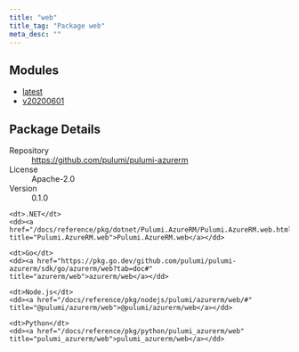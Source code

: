 ```yaml
---
title: "web"
title_tag: "Package web"
meta_desc: ""
---
```


<!-- WARNING: this file was generated by Pulumi Docs Generator. -->
<!-- Do not edit by hand unless you're certain you know what you are doing! -->



<h2 id="modules">Modules</h2>
<ul class="api">
    <li><a href="latest/" title="latest"><span class="symbol module"></span>latest</a></li>
    <li><a href="v20200601/" title="v20200601"><span class="symbol module"></span>v20200601</a></li>
</ul>

<h2 id="package-details">Package Details</h2>
<dl class="package-details">
	<dt>Repository</dt>
	<dd><a href="https://github.com/pulumi/pulumi-azurerm">https://github.com/pulumi/pulumi-azurerm</a></dd>
	<dt>License</dt>
	<dd>Apache-2.0</dd>
	<dt>Version</dt>
	<dd>0.1.0</dd>
</dl>



<dl class="tabular">

    <dt>.NET</dt>
    <dd><a href="/docs/reference/pkg/dotnet/Pulumi.AzureRM/Pulumi.AzureRM.web.html" title="Pulumi.AzureRM.web">Pulumi.AzureRM.web</a></dd>

    <dt>Go</dt>
    <dd><a href="https://pkg.go.dev/github.com/pulumi/pulumi-azurerm/sdk/go/azurerm/web?tab=doc#" title="azurerm/web">azurerm/web</a></dd>

    <dt>Node.js</dt>
    <dd><a href="/docs/reference/pkg/nodejs/pulumi/azurerm/web/#" title="@pulumi/azurerm/web">@pulumi/azurerm/web</a></dd>

    <dt>Python</dt>
    <dd><a href="/docs/reference/pkg/python/pulumi_azurerm/web" title="pulumi_azurerm/web">pulumi_azurerm/web</a></dd>

</dl>

